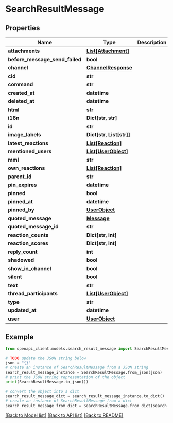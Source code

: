 # SearchResultMessage


## Properties

Name | Type | Description | Notes
------------ | ------------- | ------------- | -------------
**attachments** | [**List[Attachment]**](Attachment.md) |  | 
**before_message_send_failed** | **bool** |  | [optional] 
**channel** | [**ChannelResponse**](ChannelResponse.md) |  | [optional] 
**cid** | **str** |  | 
**command** | **str** |  | [optional] 
**created_at** | **datetime** |  | 
**deleted_at** | **datetime** |  | [optional] 
**html** | **str** |  | 
**i18n** | **Dict[str, str]** |  | [optional] 
**id** | **str** |  | 
**image_labels** | **Dict[str, List[str]]** |  | [optional] 
**latest_reactions** | [**List[Reaction]**](Reaction.md) |  | 
**mentioned_users** | [**List[UserObject]**](UserObject.md) |  | 
**mml** | **str** |  | [optional] 
**own_reactions** | [**List[Reaction]**](Reaction.md) |  | 
**parent_id** | **str** |  | [optional] 
**pin_expires** | **datetime** |  | [optional] 
**pinned** | **bool** |  | 
**pinned_at** | **datetime** |  | [optional] 
**pinned_by** | [**UserObject**](UserObject.md) |  | [optional] 
**quoted_message** | [**Message**](Message.md) |  | [optional] 
**quoted_message_id** | **str** |  | [optional] 
**reaction_counts** | **Dict[str, int]** |  | 
**reaction_scores** | **Dict[str, int]** |  | 
**reply_count** | **int** |  | 
**shadowed** | **bool** |  | 
**show_in_channel** | **bool** |  | [optional] 
**silent** | **bool** |  | 
**text** | **str** |  | 
**thread_participants** | [**List[UserObject]**](UserObject.md) |  | [optional] 
**type** | **str** |  | 
**updated_at** | **datetime** |  | 
**user** | [**UserObject**](UserObject.md) |  | [optional] 

## Example

```python
from openapi_client.models.search_result_message import SearchResultMessage

# TODO update the JSON string below
json = "{}"
# create an instance of SearchResultMessage from a JSON string
search_result_message_instance = SearchResultMessage.from_json(json)
# print the JSON string representation of the object
print(SearchResultMessage.to_json())

# convert the object into a dict
search_result_message_dict = search_result_message_instance.to_dict()
# create an instance of SearchResultMessage from a dict
search_result_message_from_dict = SearchResultMessage.from_dict(search_result_message_dict)
```
[[Back to Model list]](../README.md#documentation-for-models) [[Back to API list]](../README.md#documentation-for-api-endpoints) [[Back to README]](../README.md)


